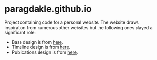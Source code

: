 # paragdakle.github.io

Project containing code for a personal website. The website draws inspiration from numerous other websites but the following ones played a significant role:
* Base design is from [here](https://www.templateshub.net/template/maha-cv-resume-portfolio-template).
* Timeline design is from [here](https://codepen.io/ygc/pen/AXzVya).
* Publications design is from [here](https://codepen.io/isabelc/pen/MmrJgx).
